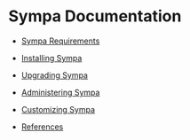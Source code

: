 Sympa Documentation
===================

- [Sympa Requirements](requirements.md)
- [Installing Sympa](install.md)
- [Upgrading Sympa](upgrade.md)
- [Administering Sympa](admin.md)
- [Customizing Sympa](customize.md)

- [References](man/sympa_toc.1.md)

